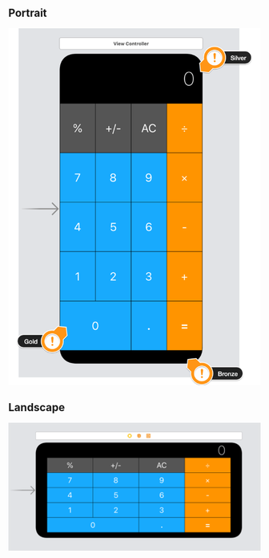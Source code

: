 
## Portrait

![Portrait](Screenshots/Portrait.png)

## Landscape
![Landscape](Screenshots/Landscape.png)
